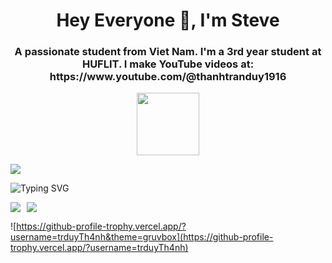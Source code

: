 <h1 align="center">Hey Everyone 👋, I'm Steve</h1>
<h3 align="center">A passionate student from Viet Nam. I'm a 3rd year student at HUFLIT. I make YouTube videos at: https://www.youtube.com/@thanhtranduy1916</h3>


<div id="header" align="center">
  <img src="https://media.giphy.com/media/M9gbBd9nbDrOTu1Mqx/giphy.gif" width="100"/>
</div>


![](https://komarev.com/ghpvc/?username=trduyTh4nh&color=red)

![Typing SVG](https://readme-typing-svg.herokuapp.com/?width=600&lines=Backend+Developer+🔙;Full-stack+Developer+🌝;NodeJS-Developer+☕;Front-end+ReactJS;and+you+💗)

<div style="display: flex; justify-content: space-between; align-items: center;">
  <div style="display: flex; align-items: center;">
    <img src="https://github-readme-stats.vercel.app/api?username=trduyTh4nh&show_icons=true&count_private=true" style="margin-right: 10px;">
    <img src="https://github-readme-stats.vercel.app/api/top-langs/?username=trduyTh4nh&layout=compact&langs_count=6">
  </div>
</div>



![https://github-profile-trophy.vercel.app/?username=trduyTh4nh&theme=gruvbox](https://github-profile-trophy.vercel.app/?username=trduyTh4nh)

